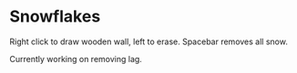 Snowflakes
================

Right click to draw wooden wall, left to erase.  Spacebar removes all snow.

Currently working on removing lag.
